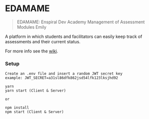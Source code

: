 # EDAMAME
> EDAMAME: Enspiral Dev Academy Management of Assessment Modules Emily

A platform in which students and facilitators can easily keep track of assessments and their current status.

For more info see the [wiki](https://github.com/harakeke-2019/EDAMAME/wiki).

### Setup
```
Create an .env file and insert a random JWT secret key 
example: JWT_SECRET=a31sl86dfk862jsd54lfk123lksjhd92

yarn
yarn start (Client & Server)

or

npm install
npm start (Client & Server)
```

